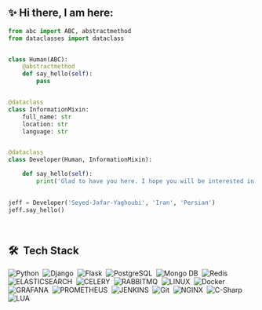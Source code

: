 
## :sparkles: Hi there, I am here:   

<div dir="ltr">

```python
from abc import ABC, abstractmethod
from dataclasses import dataclass


class Human(ABC):
    @abstractmethod
    def say_hello(self):
        pass


@dataclass
class InformationMixin:
    full_name: str
    location: str
    language: str


@dataclass
class Developer(Human, InformationMixin):

    def say_hello(self):
        print('Glad to have you here. I hope you will be interested in my projects')      
        

jeff = Developer('Seyed-Jafar-Yaghoubi', 'Iran', 'Persian')   
jeff.say_hello()

```
<!--
</div>
<div align="left">
    <picture align="right">
        <img align="right" width="140em" height="140em" src="https://github.com/J-Yaghoubi/J-Yaghoubi/blob/main/programming.gif">
    </picture>
<br>
</div>
-->

 <br>

 ## 🛠 &nbsp;Tech Stack

![Python](https://img.shields.io/badge/Python-FFD43B?style=flat&logo=python&logoColor=blue)&nbsp;
![Django](https://img.shields.io/badge/Django-092E20?style=flat&logo=django&logoColor=green)&nbsp;
![Flask](https://img.shields.io/badge/Flask-000000?style=flat&logo=flask&logoColor=white)&nbsp;
![PostgreSQL](https://img.shields.io/badge/PostgreSQL-316192?style=flat&logo=postgresql&logoColor=white)&nbsp;
![Mongo DB](https://img.shields.io/badge/MongoDB-4EA94B?style=flat&logo=mongodb&logoColor=white)&nbsp;
![Redis](https://img.shields.io/badge/redis-%23DD0031.svg?&style=flat&logo=redis&logoColor=white)&nbsp;
![ELASTICSEARCH](https://img.shields.io/badge/Elasticsearch-005571?style=flat&logo=elasticsearch&logoColor=white)&nbsp;
![CELERY](https://img.shields.io/badge/Celery-37814A?style=flat&logo=celery&logoColor=white)&nbsp;
![RABBITMQ](https://img.shields.io/badge/RabbitMQ-FF6600?style=flat&logo=rabbitmq&logoColor=white)&nbsp;
![LINUX](https://img.shields.io/badge/Linux-FCC624?style=flat&logo=linux&logoColor=black)&nbsp;
![Docker](https://img.shields.io/badge/Docker-2CA5E0?style=flat&logo=docker&logoColor=white)&nbsp;
![GRAFANA](https://img.shields.io/badge/Grafana-F46800?style=flat&logo=grafana&logoColor=white)&nbsp;
![PROMETHEUS](https://img.shields.io/badge/Prometheus-E6522C?style=flat&logo=prometheus&logoColor=white)&nbsp;
![JENKINS](https://img.shields.io/badge/Jenkins-D24939?style=flat&logo=jenkins&logoColor=white)&nbsp;
![Git](https://img.shields.io/badge/GIT-E44C30?style=flat&logo=git&logoColor=white)&nbsp;
![NGINX](https://img.shields.io/badge/Nginx-009639?style=flat&logo=nginx&logoColor=white)&nbsp;
![C-Sharp](https://img.shields.io/badge/C%23-239120?style=flat&logo=c-sharp&logoColor=white)&nbsp;
![LUA](https://img.shields.io/badge/Lua-2C2D72?style=flat&logo=lua&logoColor=white)&nbsp;
